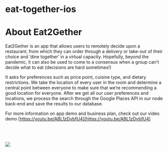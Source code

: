 # eat-together-ios
# About Eat2Gether
Eat2Gether is an app that allows users to remotely decide upon a restaurant, from which they can order through a delivery or take-out of their choice and ‘dine together’ in a virtual capacity. Hopefully, beyond the pandemic, it can also be used to come to a consensus when a group can’t decide what to eat (decisions are hard sometimes!)

It asks for preferences such as price point, cuisine type, and dietary restrictions. We take the location of every user in the room and determine a central point between everyone to make sure that we’re recommending a good location for everyone. After we get all our user preferences and locations, we process the search through the Google Places API in our node back-end and save the results to our database. 

For more information on app demo and business plan, check out our video demo [https://youtu.be/ABL1zDvbfU4](https://youtu.be/ABL1zDvbfU4)

<br>
<br>
<br>
<img src="https://i.imgur.com/MCSFvpN.png"
     style="float: left;" />
